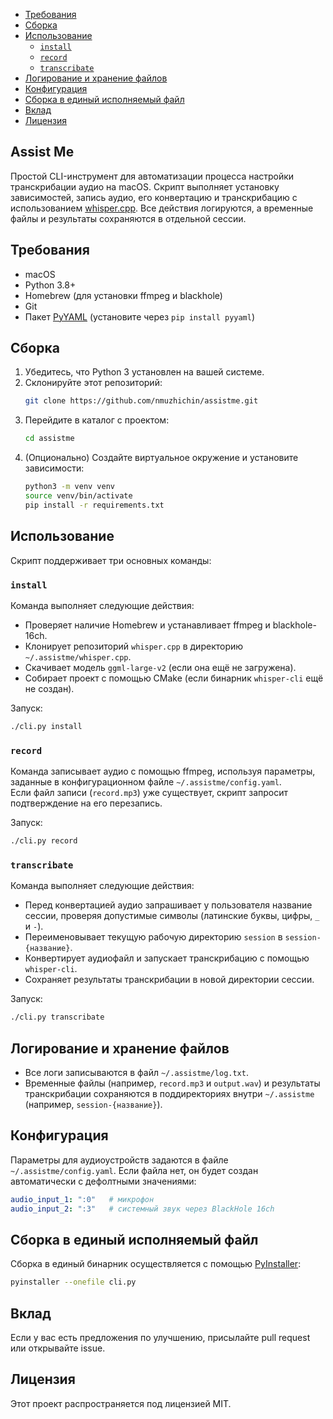 - [Требования](#)
- [Сборка](#-1)
- [Использование](#-2)
   * [`install`](#install)
   * [`record`](#record)
   * [`transcribate`](#transcribate)
- [Логирование и хранение файлов](#---)
- [Конфигурация](#-3)
- [Сборка в единый исполняемый файл](#----)
- [Вклад](#-4)
- [Лицензия](#-5)

## Assist Me

Простой CLI-инструмент для автоматизации процесса настройки транскрибации аудио на macOS. Скрипт выполняет установку зависимостей, запись аудио, его конвертацию и транскрибацию с использованием [whisper.cpp](https://github.com/ggerganov/whisper.cpp). Все действия логируются, а временные файлы и результаты сохраняются в отдельной сессии.


## Требования

- macOS
- Python 3.8+
- Homebrew (для установки ffmpeg и blackhole)
- Git
- Пакет [PyYAML](https://pyyaml.org/) (установите через `pip install pyyaml`)

## Сборка

1. Убедитесь, что Python 3 установлен на вашей системе.
2. Склонируйте этот репозиторий:
   ```bash
   git clone https://github.com/nmuzhichin/assistme.git
   ```
3. Перейдите в каталог с проектом:
   ```bash
   cd assistme
   ```
4. (Опционально) Создайте виртуальное окружение и установите зависимости:
   ```bash
   python3 -m venv venv
   source venv/bin/activate
   pip install -r requirements.txt
   ```

## Использование

Скрипт поддерживает три основных команды:

### `install`

Команда выполняет следующие действия:
- Проверяет наличие Homebrew и устанавливает ffmpeg и blackhole-16ch.
- Клонирует репозиторий `whisper.cpp` в директорию `~/.assistme/whisper.cpp`.
- Скачивает модель `ggml-large-v2` (если она ещё не загружена).
- Собирает проект с помощью CMake (если бинарник `whisper-cli` ещё не создан).

Запуск:
```bash
./cli.py install
```

### `record`

Команда записывает аудио с помощью ffmpeg, используя параметры, заданные в конфигурационном файле `~/.assistme/config.yaml`.  
Если файл записи (`record.mp3`) уже существует, скрипт запросит подтверждение на его перезапись.

Запуск:
```bash
./cli.py record
```

### `transcribate`

Команда выполняет следующие действия:
- Перед конвертацией аудио запрашивает у пользователя название сессии, проверяя допустимые символы (латинские буквы, цифры, `_` и `-`).
- Переименовывает текущую рабочую директорию `session` в `session-{название}`.
- Конвертирует аудиофайл и запускает транскрибацию с помощью `whisper-cli`.
- Сохраняет результаты транскрибации в новой директории сессии.

Запуск:
```bash
./cli.py transcribate
```

## Логирование и хранение файлов

- Все логи записываются в файл `~/.assistme/log.txt`.
- Временные файлы (например, `record.mp3` и `output.wav`) и результаты транскрибации сохраняются в поддиректориях внутри `~/.assistme` (например, `session-{название}`).

## Конфигурация

Параметры для аудиоустройств задаются в файле `~/.assistme/config.yaml`. Если файла нет, он будет создан автоматически с дефолтными значениями:
```yaml
audio_input_1: ":0"   # микрофон
audio_input_2: ":3"   # системный звук через BlackHole 16ch
```

## Сборка в единый исполняемый файл

Сборка в единый бинарник осуществляется с помощью [PyInstaller](https://www.pyinstaller.org/):
```bash
pyinstaller --onefile cli.py
```

## Вклад

Если у вас есть предложения по улучшению, присылайте pull request или открывайте issue.

## Лицензия

Этот проект распространяется под лицензией MIT.
